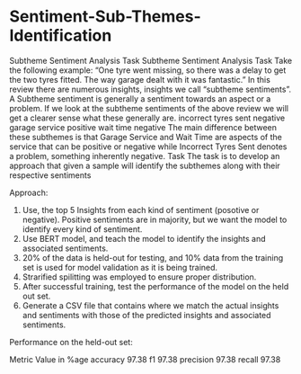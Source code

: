 # Sentiment-Sub-Themes-Identification
Subtheme Sentiment Analysis Task
Subtheme Sentiment Analysis Task
Take the following example:
“One tyre went missing, so there was a delay to get the two tyres fitted. The way garage dealt
with it was fantastic.”
In this review there are numerous insights, insights we call “subtheme sentiments”. A Subtheme
sentiment is generally a sentiment towards an aspect or a problem.
If we look at the subtheme sentiments of the above review we will get a clearer sense what these
generally are.
incorrect tyres sent negative garage service positive wait time negative
The main difference between these subthemes is that Garage Service and Wait Time are aspects
of the service that can be positive or negative while
Incorrect Tyres Sent denotes a problem, something inherently negative.
Task
The task is to develop an approach that given a sample will identify the subthemes along with
their respective sentiments

Approach:

1. Use, the top 5 Insights from each kind of sentiment (posotive or negative). Positive sentiments are in majority, but we want the model to identify every kind of sentiment.
2. Use BERT model, and teach the model to identify the insights and associated sentiments.
3. 20% of the data is held-out for testing, and 10% data from the training set is used for model validation as it is being trained.
4. Strarified spilitting was employed to ensure proper distribution.
5. After successful training, test the performance of the model on the held out set.
6. Generate a CSV file that contains where we match the actual insights and sentiments with those of the predicted insights and associated sentiments.

Performance on the held-out set:

Metric	    Value in %age
accuracy	 97.38
f1	         97.38
precision	 97.38
recall	     97.38
    

